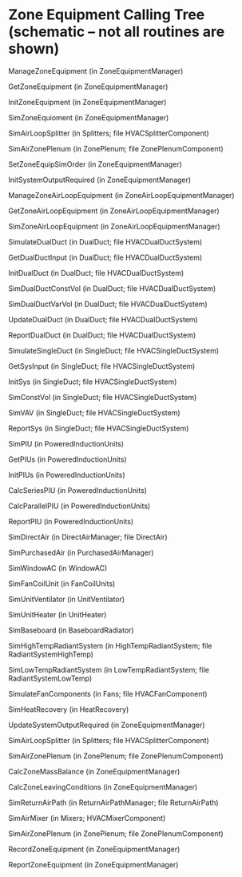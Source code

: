 # Zone Equipment Calling Tree (schematic – not all routines are shown)

ManageZoneEquipment (in ZoneEquipmentManager)

GetZoneEquipment (in ZoneEquipmentManager)

InitZoneEquipment (in ZoneEquipmentManager)

SimZoneEquioment (in ZoneEquipmentManager)

SimAirLoopSplitter (in Splitters; file HVACSplitterComponent)

SimAirZonePlenum (in ZonePlenum; file ZonePlenumComponent)

SetZoneEquipSimOrder (in ZoneEquipmentManager)

InitSystemOutputRequired (in ZoneEquipmentManager)

ManageZoneAirLoopEquipment (in ZoneAirLoopEquipmentManager)

GetZoneAirLoopEquipment (in ZoneAirLoopEquipmentManager)

SimZoneAirLoopEquipment (in ZoneAirLoopEquipmentManager)

SimulateDualDuct (in DualDuct; file HVACDualDuctSystem)

GetDualDuctInput (in DualDuct; file HVACDualDuctSystem)

InitDualDuct (in DualDuct; file HVACDualDuctSystem)

SimDualDuctConstVol (in DualDuct; file HVACDualDuctSystem)

SimDualDuctVarVol (in DualDuct; file HVACDualDuctSystem)

UpdateDualDuct (in DualDuct; file HVACDualDuctSystem)

ReportDualDuct (in DualDuct; file HVACDualDuctSystem)

SimulateSingleDuct (in SingleDuct; file HVACSingleDuctSystem)

GetSysInput (in SingleDuct; file HVACSingleDuctSystem)

InitSys (in SingleDuct; file HVACSingleDuctSystem)

SimConstVol (in SingleDuct; file HVACSingleDuctSystem)

SimVAV (in SingleDuct; file HVACSingleDuctSystem)

ReportSys (in SingleDuct; file HVACSingleDuctSystem)

SimPIU (in PoweredInductionUnits)

GetPIUs (in PoweredInductionUnits)

InitPIUs (in PoweredInductionUnits)

CalcSeriesPIU (in PoweredInductionUnits)

CalcParallelPIU (in PoweredInductionUnits)

ReportPIU (in PoweredInductionUnits)

SimDirectAir (in DirectAirManager; file DirectAir)

SimPurchasedAir (in PurchasedAirManager)

SimWindowAC (in WindowAC)

SimFanCoilUnit (in FanCoilUnits)

SimUnitVentilator (in UnitVentilator)

SimUnitHeater (in UnitHeater)

SimBaseboard (in BaseboardRadiator)

SimHighTempRadiantSystem (in HighTempRadiantSystem; file RadiantSystemHighTemp)

SimLowTempRadiantSystem (in LowTempRadiantSystem; file RadiantSystemLowTemp)

SimulateFanComponents (in Fans; file HVACFanComponent)

SimHeatRecovery (in HeatRecovery)

UpdateSystemOutputRequired (in ZoneEquipmentManager)

SimAirLoopSplitter (in Splitters; file HVACSplitterComponent)

SimAirZonePlenum (in ZonePlenum; file ZonePlenumComponent)

CalcZoneMassBalance (in ZoneEquipmentManager)

CalcZoneLeavingConditions (in ZoneEquipmentManager)

SimReturnAirPath (in ReturnAirPathManager; file ReturnAirPath)

SimAirMixer (in Mixers; HVACMixerComponent)

SimAirZonePlenum (in ZonePlenum; file ZonePlenumComponent)

RecordZoneEquipment (in ZoneEquipmentManager)

ReportZoneEquipment (in ZoneEquipmentManager)
